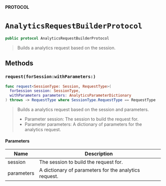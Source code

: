 **PROTOCOL**

# `AnalyticsRequestBuilderProtocol`

```swift
public protocol AnalyticsRequestBuilderProtocol
```

> Builds a analytics request based on the session.

## Methods
### `request(forSession:withParameters:)`

```swift
func request<SessionType: Session, RequestType>(
  forSession session: SessionType,
  withParameters parameters: AnalyticsParameterDictionary
) throws -> RequestType where SessionType.RequestType == RequestType
```

> Builds a analytics request based on the session and parameters.
>
> - Parameter session: The session to build the request for.
> - Parameter parameters: A dictionary of parameters for the analytics request.

#### Parameters

| Name | Description |
| ---- | ----------- |
| session | The session to build the request for. |
| parameters | A dictionary of parameters for the analytics request. |